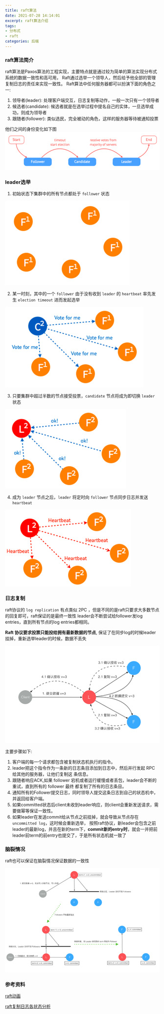 ```yaml
---
title: raft算法
date: 2021-07-28 14:14:01
excerpt: raft算法介绍
tags:
- 分布式
- raft
categories: 后端
---
```


### raft算法简介

raft算法是Paxos算法的工程实现，主要特点就是通过较为简单的算法实现分布式系统的数据一致性和高可用，
Raft通过选举一个领导人，然后给予他全部的管理复制日志的责任来实现一致性。
Raft算法中任何服务器都可以扮演下面的角色之一:
1. 领导者(leader): 处理客户端交互，日志复制等动作，一般一次只有一个领导者
2. 候选者(candidate): 候选者就是在选举过程中提名自己的实体，一旦选举成功，则成为领导者
3. 跟随者(follower): 类似选民，完全被动的角色，这样的服务器等待被通知投票

他们之间的身份变化如下图
![raft算法角色变化](/img/raft-election.png)

### leader选举

1. 初始状态下集群中的所有节点都处于 `follower` 状态

![初始状态](/img/raft-election1.png)

2. 某一时刻，其中的一个 `follower` 由于没有收到 `leader` 的 `heartbeat` 率先发生 `election timeout` 进而发起选举

![某一时刻发起选取](/img/raft-election2.png)

3. 只要集群中超过半数的节点接受投票，`candidate` 节点将成为即切换 `leader` 状态

![超过半数选取为新leader](/img/raft-election3.png)

4. 成为 `leader` 节点之后，`leader` 将定时向 `follower` 节点同步日志并发送 `heartbeat`

![同步日志并发送心跳](/img/raft-election4.png)

### 日志复制

raft协议的 `log replication`  有点类似 2PC ，但是不同的是raft只要求大多数节点的回复即可，raft保证的是最终一致性
leader会不断尝试给follower发log entries，直到所有节点的log entries都相同。

**Raft 协议要求投票只能投给拥有最新数据的节点**, 保证了在同步log的时候leader挂掉，重新选举leader的时候，数据不丢失

![Raft日志复制过程.png](/img/raft-replication.png)

主要步骤如下:
1. 客户端的每一个请求都包含被复制状态机执行的指令。 
2. leader把这个指令作为一条新的日志条目添加到日志中，然后并行发起 RPC 给其他的服务器，让他们复制这 条信息。
3. 跟随者响应ACK,如果 follower 宕机或者运行缓慢或者丢包，leader会不断的重试，直到所有的 follower 最终 都复制了所有的日志条目。 
4. 通知所有的Follower提交日志，同时领导人提交这条日志到自己的状态机中，并返回给客户端。
5. 如果committed状态后client未收到leader响应，则client会重新发送请求，需要做幂等保证一致性。
6. 如果leader在发送commit给从节点之前挂掉，就会导致从节点存在`uncommitted log`，这时候会重新选举，
按照raft协议，新leader会包含之前leader的最新log，并且在新的term下，**commit新的entry时**，就会一并把前leader前term的前entry也提交了，于是所有状态机就一致了

### 脑裂情况

raft也可以保证在脑裂情况保证数据的一致性

![脑裂情况图示](/img/brain.png)

### 参考资料

[raft动画](http://thesecretlivesofdata.com/raft/)

[raft复制日志各状态分析](https://www.cnblogs.com/mindwind/p/5231986.html)

